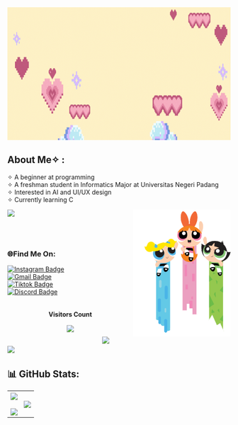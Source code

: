 <img src="https://github.com/Whanyzencc/Whanyzencc/blob/main/Join%20Now.gif" width="2000" height="300"/>

## About Me✧  :
✧   A beginner at programming<br>
✧   A freshman student in Informatics Major at Universitas Negeri Padang<br>
✧   Interested in AI and UI/UX design<br>
✧   Currently learning C<br>

<a>
<img src="https://user-images.githubusercontent.com/73097560/115834477-dbab4500-a447-11eb-908a-139a6edaec5c.gif">  
<img src="https://github.com/Whanyzencc/Whanyzencc/blob/main/ppg-flying.gif" align="right" width="220">

</a> <br> <br>
<img src="https://github.com/Whanyzencc/Whanyzencc/blob/main/spinel(1).gif" align="right" width="290">

### 🌐Find Me On: <br>
<div id="badges">
<a href="https://www.instagram.com/whenyzenc_" target="_blank">
  <img src="https://img.shields.io/badge/Instagram-00ccff?style=for-the-badge&logo=instagram&logoColor=ffff00" alt="Instagram Badge" height="35" width="150"/>
</a> <br> 
<a href="mailto:whenyzenica@gmail.com" target="_blank">
  <img src="https://img.shields.io/badge/gmail-deeppink?style=for-the-badge&logo=gmail&logoColor=orange" alt="Gmail Badge"  height="35" width="150" />
</a> <br>
<a href="https://www.tiktok.com/@_annoyzen?_t=8hxdHPLMJ6&_r=1" target="_blank">
  <img src="https://img.shields.io/badge/tiktok-gren?style=for-the-badge&logo=Tiktok&logoColor=black" alt="Tiktok Badge" height="35" width="150" />
<div id="badges">
<a href="https://discordapp.com/users/824195716259905557">
  <img src="https://img.shields.io/badge/Discord-9999ff?style=for-the-badge&logo=discord&logoColor=blue" alt="Discord Badge" height="35" width="150"/>
</a> <br> <br>

<br>
<div align="center">
 <b style = {font-weight: 600}>Visitors Count</b>
<p align="center"><img align="center" src="https://profile-counter.glitch.me/{Whanyzencc}/count.svg" /></p> 
<br>
</div>
  <tr>
  
<img src="https://user-images.githubusercontent.com/73097560/115834477-dbab4500-a447-11eb-908a-139a6edaec5c.gif">
</a> 
</div>

## 📊 GitHub Stats:

<table align="center">
  <tr>
    <td><img width="500p" align="center" src="https://awesome-github-stats.azurewebsites.net/user-stats/Whanyzencc?cardType=github&theme=solarized-light&hide_border=false&include_all_commits=false&count_private=true"><br><br><img align="center" src="https://github-readme-streak-stats.herokuapp.com/?user=Whanyzencc&theme=solarized-light&hide_border=false"></td>
    <td><img width="500p" align="center" src="https://github-readme-stats.vercel.app/api/top-langs/?username=Whanyzencc&theme=solarized-light&hide_border=false&include_all_commits=false&count_private=true&layout=compact"></td>
  </tr>
</table>

<!---
Whanyzencc/Whanyzencc is a ✨ special ✨ repository because its `README.md` (this file) appears on your GitHub profile.
You can click the Preview link to take a look at your changes.ba0bab
--->
